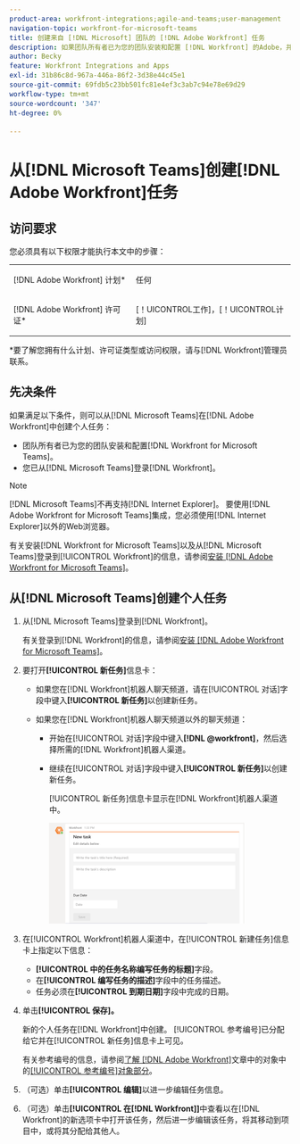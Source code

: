 ```yaml
---
product-area: workfront-integrations;agile-and-teams;user-management
navigation-topic: workfront-for-microsoft-teams
title: 创建来自 [!DNL Microsoft] 团队的 [!DNL Adobe Workfront] 任务
description: 如果团队所有者已为您的团队安装和配置 [!DNL Workfront] 的Adobe，并且您从Microsoft Teams登录Workfront，则您可以在Microsoft Teams [!DNL Workfront] 中从Microsoft Teams创建个人任务。
author: Becky
feature: Workfront Integrations and Apps
exl-id: 31b86c8d-967a-446a-86f2-3d38e44c45e1
source-git-commit: 69fdb5c23bb501fc81e4ef3c3ab7c94e78e69d29
workflow-type: tm+mt
source-wordcount: '347'
ht-degree: 0%

---
```


# 从[!DNL Microsoft Teams]创建[!DNL Adobe Workfront]任务

<!--

>[!NOTE]
>
>As of July 1, 2025, Microsoft will remove support for the Classic Teams desktop app. As a result, the Workfront integration with Microsoft Teams will not be supported after the Classic Teams desktop app is no longer available.

-->

## 访问要求

您必须具有以下权限才能执行本文中的步骤：

<table style="table-layout:auto"> 
 <col> 
 <col> 
 <tbody> 
  <tr> 
   <td role="rowheader">[!DNL Adobe Workfront] 计划*</td> 
   <td> <p>任何</p> </td> 
  </tr> 
  <tr> 
   <td role="rowheader">[!DNL Adobe Workfront] 许可证*</td> 
   <td> <p>[！UICONTROL工作]，[！UICONTROL计划]</p> </td> 
  </tr>
 </tbody> 
</table>

&#42;要了解您拥有什么计划、许可证类型或访问权限，请与[!DNL Workfront]管理员联系。

## 先决条件

如果满足以下条件，则可以从[!DNL Microsoft Teams]在[!DNL Adobe Workfront]中创建个人任务：

* 团队所有者已为您的团队安装和配置[!DNL Workfront for Microsoft Teams]。
* 您已从[!DNL Microsoft Teams]登录[!DNL Workfront]。

>[!NOTE]
>
>[!DNL Microsoft Teams]不再支持[!DNL Internet Explorer]。 要使用[!DNL Adobe Workfront for Microsoft Teams]集成，您必须使用[!DNL Internet Explorer]以外的Web浏览器。

有关安装[!DNL Workfront for Microsoft Teams]以及从[!DNL Microsoft Teams]登录到[!UICONTROL Workfront]的信息，请参阅[安装 [!DNL Adobe Workfront for Microsoft Teams]](../../workfront-integrations-and-apps/using-workfront-with-microsoft-teams/install-workfront-ms-teams.md)。

## 从[!DNL Microsoft Teams]创建个人任务

1. 从[!DNL Microsoft Teams]登录到[!DNL Workfront]。

   有关登录到[!DNL Workfront]的信息，请参阅[安装 [!DNL Adobe Workfront for Microsoft Teams]](../../workfront-integrations-and-apps/using-workfront-with-microsoft-teams/install-workfront-ms-teams.md)。

1. 要打开&#x200B;**[!UICONTROL 新任务]**&#x200B;信息卡：

   * 如果您在[!DNL Workfront]机器人聊天频道，请在[!UICONTROL 对话]字段中键入&#x200B;**[!UICONTROL 新任务]**&#x200B;以创建新任务。
   * 如果您在[!DNL Workfront]机器人聊天频道以外的聊天频道：

      * 开始在[!UICONTROL 对话]字段中键入&#x200B;**[!DNL @workfront]**，然后选择所需的[!DNL Workfront]机器人渠道。
      * 继续在[!UICONTROL 对话]字段中键入&#x200B;**[!UICONTROL 新任务]**&#x200B;以创建新任务。

        [!UICONTROL 新任务]信息卡显示在[!DNL Workfront]机器人渠道中。

        ![ms_teams_new_task_card.png](assets/ms-teams-new-task-card-350x181.png)

1. 在[!UICONTROL Workfront]机器人渠道中，在[!UICONTROL 新建任务]信息卡上指定以下信息：

   * **[!UICONTROL 中的任务名称编写任务的标题]**&#x200B;字段。
   * 在&#x200B;**[!UICONTROL 编写任务的描述]**&#x200B;字段中的任务描述。
   * 任务必须在&#x200B;**[!UICONTROL 到期日期]**&#x200B;字段中完成的日期。

1. 单击&#x200B;**[!UICONTROL 保存]。**

   新的个人任务在[!DNL Workfront]中创建。 [!UICONTROL 参考编号]已分配给它并在[!UICONTROL 新任务]信息卡上可见。

   有关参考编号的信息，请参阅[了解 [!DNL Adobe Workfront]](../../workfront-basics/navigate-workfront/workfront-navigation/understand-objects.md)文章中的对象中的[[!UICONTROL 参考编号]对象部分](../../workfront-basics/navigate-workfront/workfront-navigation/understand-objects.md#understanding-reference-numbers-of-objects)。

1. （可选）单击&#x200B;**[!UICONTROL 编辑]**&#x200B;以进一步编辑任务信息。
1. （可选）单击&#x200B;**[!UICONTROL 在[!DNL Workfront]]**&#x200B;中查看以在[!DNL Workfront]的新选项卡中打开该任务，然后进一步编辑该任务，将其移动到项目中，或将其分配给其他人。
